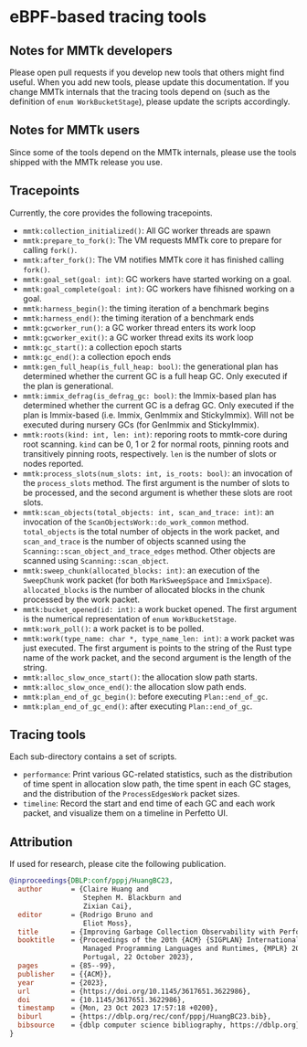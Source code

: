 # eBPF-based tracing tools

## Notes for MMTk developers

Please open pull requests if you develop new tools that others might find useful.
When you add new tools, please update this documentation.
If you change MMTk internals that the tracing tools depend on (such as the
definition of `enum WorkBucketStage`), please update the scripts accordingly.

## Notes for MMTk users

Since some of the tools depend on the MMTk internals, please use the tools
shipped with the MMTk release you use.

## Tracepoints

Currently, the core provides the following tracepoints.

-   `mmtk:collection_initialized()`: All GC worker threads are spawn
-   `mmtk:prepare_to_fork()`: The VM requests MMTk core to prepare for calling `fork()`.
-   `mmtk:after_fork()`: The VM notifies MMTk core it has finished calling `fork()`.
-   `mmtk:goal_set(goal: int)`: GC workers have started working on a goal.
-   `mmtk:goal_complete(goal: int)`: GC workers have fihisned working on a goal.
-   `mmtk:harness_begin()`: the timing iteration of a benchmark begins
-   `mmtk:harness_end()`: the timing iteration of a benchmark ends
-   `mmtk:gcworker_run()`: a GC worker thread enters its work loop
-   `mmtk:gcworker_exit()`: a GC worker thread exits its work loop
-   `mmtk:gc_start()`: a collection epoch starts
-   `mmtk:gc_end()`: a collection epoch ends
-   `mmtk:gen_full_heap(is_full_heap: bool)`: the generational plan has determined whether the current
    GC is a full heap GC.  Only executed if the plan is generational.
-   `mmtk:immix_defrag(is_defrag_gc: bool)`: the Immix-based plan has determined whether the current
    GC is a defrag GC.  Only executed if the plan is Immix-based (i.e. Immix, GenImmix and
    StickyImmix).  Will not be executed during nursery GCs (for GenImmix and StickyImmix).
-   `mmtk:roots(kind: int, len: int)`: reporing roots to mmtk-core during root scanning.  `kind` can
    be 0, 1 or 2 for normal roots, pinning roots and transitively pinning roots, respectively.
    `len` is the number of slots or nodes reported.
-   `mmtk:process_slots(num_slots: int, is_roots: bool)`: an invocation of the `process_slots`
    method. The first argument is the number of slots to be processed, and the second argument is
    whether these slots are root slots.
-   `mmtk:scan_objects(total_objects: int, scan_and_trace: int)`: an invocation of the
    `ScanObjectsWork::do_work_common` method.  `total_objects` is the total number of objects in the
    work packet, and `scan_and_trace` is the number of objects scanned using the
    `Scanning::scan_object_and_trace_edges` method. Other objects are scanned using
    `Scanning::scan_object`.
-   `mmtk:sweep_chunk(allocated_blocks: int)`: an execution of the `SweepChunk` work packet (for
    both `MarkSweepSpace` and `ImmixSpace`).  `allocated_blocks` is the number of allocated blocks
    in the chunk processed by the work packet.
-   `mmtk:bucket_opened(id: int)`: a work bucket opened. The first argument is the numerical
    representation of `enum WorkBucketStage`.
-   `mmtk:work_poll()`: a work packet is to be polled.
-   `mmtk:work(type_name: char *, type_name_len: int)`: a work packet was just executed. The first
    argument is points to the string of the Rust type name of the work packet, and the second
    argument is the length of the string.
-   `mmtk:alloc_slow_once_start()`: the allocation slow path starts.
-   `mmtk:alloc_slow_once_end()`: the allocation slow path ends.
-   `mmtk:plan_end_of_gc_begin()`: before executing `Plan::end_of_gc`.
-   `mmtk:plan_end_of_gc_end()`: after executing `Plan::end_of_gc`.

## Tracing tools

Each sub-directory contains a set of scripts.

-   `performance`: Print various GC-related statistics, such as the distribution of time spent in
    allocation slow path, the time spent in each GC stages, and the distribution of the
    `ProcessEdgesWork` packet sizes.
-   `timeline`: Record the start and end time of each GC and each work packet, and visualize them on
    a timeline in Perfetto UI.

## Attribution

If used for research, please cite the following publication.

```bibtex
@inproceedings{DBLP:conf/pppj/HuangBC23,
  author       = {Claire Huang and
                  Stephen M. Blackburn and
                  Zixian Cai},
  editor       = {Rodrigo Bruno and
                  Eliot Moss},
  title        = {Improving Garbage Collection Observability with Performance Tracing},
  booktitle    = {Proceedings of the 20th {ACM} {SIGPLAN} International Conference on
                  Managed Programming Languages and Runtimes, {MPLR} 2023, Cascais,
                  Portugal, 22 October 2023},
  pages        = {85--99},
  publisher    = {{ACM}},
  year         = {2023},
  url          = {https://doi.org/10.1145/3617651.3622986},
  doi          = {10.1145/3617651.3622986},
  timestamp    = {Mon, 23 Oct 2023 17:57:18 +0200},
  biburl       = {https://dblp.org/rec/conf/pppj/HuangBC23.bib},
  bibsource    = {dblp computer science bibliography, https://dblp.org}
}
```

